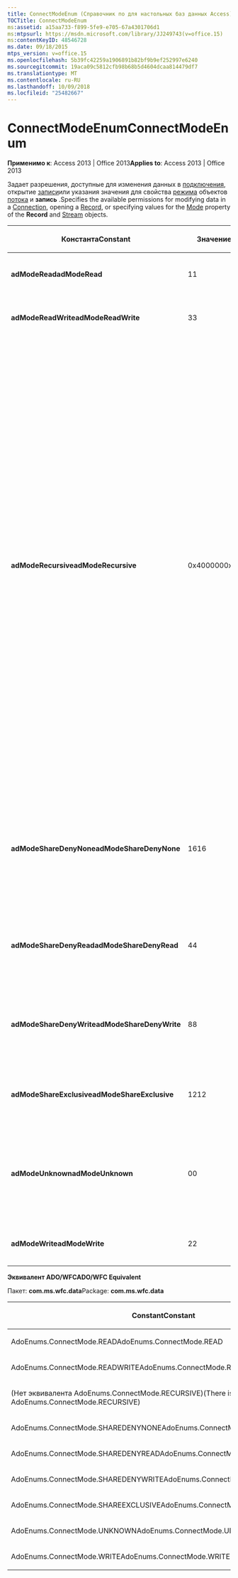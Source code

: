 ```yaml
---
title: ConnectModeEnum (Справочник по для настольных баз данных Access)
TOCTitle: ConnectModeEnum
ms:assetid: a15aa733-f899-5fe9-e705-67a4301706d1
ms:mtpsurl: https://msdn.microsoft.com/library/JJ249743(v=office.15)
ms:contentKeyID: 48546728
ms.date: 09/18/2015
mtps_version: v=office.15
ms.openlocfilehash: 5b39fc42259a1906891b82bf9b9ef252997e6240
ms.sourcegitcommit: 19aca09c5812cfb98b68b5d4604dcaa814479df7
ms.translationtype: MT
ms.contentlocale: ru-RU
ms.lasthandoff: 10/09/2018
ms.locfileid: "25482667"
---
```

# <a name="connectmodeenum"></a><span data-ttu-id="54bf6-102">ConnectModeEnum</span><span class="sxs-lookup"><span data-stu-id="54bf6-102">ConnectModeEnum</span></span>


<span data-ttu-id="54bf6-103">**Применимо к**: Access 2013 | Office 2013</span><span class="sxs-lookup"><span data-stu-id="54bf6-103">**Applies to**: Access 2013 | Office 2013</span></span>

<span data-ttu-id="54bf6-104">Задает разрешения, доступные для изменения данных в [подключения](connection-object-ado.md), открытие [записи](record-object-ado.md)или указания значения для свойства [режима](mode-property-ado.md) объектов [потока](stream-object-ado.md) и **запись** .</span><span class="sxs-lookup"><span data-stu-id="54bf6-104">Specifies the available permissions for modifying data in a [Connection](connection-object-ado.md), opening a [Record](record-object-ado.md), or specifying values for the [Mode](mode-property-ado.md) property of the **Record** and [Stream](stream-object-ado.md) objects.</span></span>

<table>
<colgroup>
<col style="width: 33%" />
<col style="width: 33%" />
<col style="width: 33%" />
</colgroup>
<thead>
<tr class="header">
<th><p><span data-ttu-id="54bf6-105">Константа</span><span class="sxs-lookup"><span data-stu-id="54bf6-105">Constant</span></span></p></th>
<th><p><span data-ttu-id="54bf6-106">Значение</span><span class="sxs-lookup"><span data-stu-id="54bf6-106">Value</span></span></p></th>
<th><p><span data-ttu-id="54bf6-107">Описание</span><span class="sxs-lookup"><span data-stu-id="54bf6-107">Description</span></span></p></th>
</tr>
</thead>
<tbody>
<tr class="odd">
<td><p><span data-ttu-id="54bf6-108"><strong>adModeRead</strong></span><span class="sxs-lookup"><span data-stu-id="54bf6-108"><strong>adModeRead</strong></span></span></p></td>
<td><p><span data-ttu-id="54bf6-109">1</span><span class="sxs-lookup"><span data-stu-id="54bf6-109">1</span></span></p></td>
<td><p><span data-ttu-id="54bf6-110">Указывает разрешения только для чтения.</span><span class="sxs-lookup"><span data-stu-id="54bf6-110">Indicates read-only permissions.</span></span></p></td>
</tr>
<tr class="even">
<td><p><span data-ttu-id="54bf6-111"><strong>adModeReadWrite</strong></span><span class="sxs-lookup"><span data-stu-id="54bf6-111"><strong>adModeReadWrite</strong></span></span></p></td>
<td><p><span data-ttu-id="54bf6-112">3</span><span class="sxs-lookup"><span data-stu-id="54bf6-112">3</span></span></p></td>
<td><p><span data-ttu-id="54bf6-113">Указывает разрешения на чтение и запись.</span><span class="sxs-lookup"><span data-stu-id="54bf6-113">Indicates read/write permissions.</span></span></p></td>
</tr>
<tr class="odd">
<td><p><span data-ttu-id="54bf6-114"><strong>adModeRecursive</strong></span><span class="sxs-lookup"><span data-stu-id="54bf6-114"><strong>adModeRecursive</strong></span></span></p></td>
<td><p><span data-ttu-id="54bf6-115">0x400000</span><span class="sxs-lookup"><span data-stu-id="54bf6-115">0x400000</span></span></p></td>
<td><p><span data-ttu-id="54bf6-116">Используется в сочетании с другими <em>*ShareDeny*</em> значения (<strong>adModeShareDenyNone</strong>, <strong>adModeShareDenyWrite</strong>или <strong>adModeShareDenyRead</strong>) для распространения ограничения общего доступа ко всем дочерним записям текущей <strong>записи</strong>.</span><span class="sxs-lookup"><span data-stu-id="54bf6-116">Used in conjunction with the other <em>*ShareDeny*</em> values (<strong>adModeShareDenyNone</strong>, <strong>adModeShareDenyWrite</strong>, or <strong>adModeShareDenyRead</strong>) to propagate sharing restrictions to all sub-records of the current <strong>Record</strong>.</span></span> <span data-ttu-id="54bf6-117">Он не оказывает воздействия, если <strong>запись</strong> не имеет дочерние элементы.</span><span class="sxs-lookup"><span data-stu-id="54bf6-117">It has no affect if the <strong>Record</strong> does not have any children.</span></span> <span data-ttu-id="54bf6-118">При использовании с <strong>adModeShareDenyNone</strong> только создается ошибку времени выполнения.</span><span class="sxs-lookup"><span data-stu-id="54bf6-118">A run-time error is generated if it is used with <strong>adModeShareDenyNone</strong> only.</span></span> <span data-ttu-id="54bf6-119">Тем не менее его можно использовать с <strong>adModeShareDenyNone</strong> в сочетании с другими значениями.</span><span class="sxs-lookup"><span data-stu-id="54bf6-119">However, it can be used with <strong>adModeShareDenyNone</strong> when combined with other values.</span></span> <span data-ttu-id="54bf6-120">Например, можно использовать &quot; <strong>adModeRead</strong> или <strong>adModeShareDenyNone</strong> или <strong>adModeRecursive</strong>&quot;.</span><span class="sxs-lookup"><span data-stu-id="54bf6-120">For example, you can use &quot;<strong>adModeRead</strong> Or <strong>adModeShareDenyNone</strong> Or <strong>adModeRecursive</strong>&quot;.</span></span></p></td>
</tr>
<tr class="even">
<td><p><span data-ttu-id="54bf6-121"><strong>adModeShareDenyNone</strong></span><span class="sxs-lookup"><span data-stu-id="54bf6-121"><strong>adModeShareDenyNone</strong></span></span></p></td>
<td><p><span data-ttu-id="54bf6-122">16</span><span class="sxs-lookup"><span data-stu-id="54bf6-122">16</span></span></p></td>
<td><p><span data-ttu-id="54bf6-123">Позволяет другим пользователям открывать соединение с другими разрешениями.</span><span class="sxs-lookup"><span data-stu-id="54bf6-123">Allows others to open a connection with any permissions.</span></span> <span data-ttu-id="54bf6-124">Доступ на запись ни чтения можно запретить другим пользователям.</span><span class="sxs-lookup"><span data-stu-id="54bf6-124">Neither read nor write access can be denied to others.</span></span></p></td>
</tr>
<tr class="odd">
<td><p><span data-ttu-id="54bf6-125"><strong>adModeShareDenyRead</strong></span><span class="sxs-lookup"><span data-stu-id="54bf6-125"><strong>adModeShareDenyRead</strong></span></span></p></td>
<td><p><span data-ttu-id="54bf6-126">4</span><span class="sxs-lookup"><span data-stu-id="54bf6-126">4</span></span></p></td>
<td><p><span data-ttu-id="54bf6-127">Запрет другим пользователям открывать соединение с разрешениями на чтение.</span><span class="sxs-lookup"><span data-stu-id="54bf6-127">Prevents others from opening a connection with read permissions.</span></span></p></td>
</tr>
<tr class="even">
<td><p><span data-ttu-id="54bf6-128"><strong>adModeShareDenyWrite</strong></span><span class="sxs-lookup"><span data-stu-id="54bf6-128"><strong>adModeShareDenyWrite</strong></span></span></p></td>
<td><p><span data-ttu-id="54bf6-129">8</span><span class="sxs-lookup"><span data-stu-id="54bf6-129">8</span></span></p></td>
<td><p><span data-ttu-id="54bf6-130">Запрет другим пользователям открывать соединение с разрешениями на запись.</span><span class="sxs-lookup"><span data-stu-id="54bf6-130">Prevents others from opening a connection with write permissions.</span></span></p></td>
</tr>
<tr class="odd">
<td><p><span data-ttu-id="54bf6-131"><strong>adModeShareExclusive</strong></span><span class="sxs-lookup"><span data-stu-id="54bf6-131"><strong>adModeShareExclusive</strong></span></span></p></td>
<td><p><span data-ttu-id="54bf6-132">12</span><span class="sxs-lookup"><span data-stu-id="54bf6-132">12</span></span></p></td>
<td><p><span data-ttu-id="54bf6-133">Запрет другим пользователям открывать подключения.</span><span class="sxs-lookup"><span data-stu-id="54bf6-133">Prevents others from opening a connection.</span></span></p></td>
</tr>
<tr class="even">
<td><p><span data-ttu-id="54bf6-134"><strong>adModeUnknown</strong></span><span class="sxs-lookup"><span data-stu-id="54bf6-134"><strong>adModeUnknown</strong></span></span></p></td>
<td><p><span data-ttu-id="54bf6-135">0</span><span class="sxs-lookup"><span data-stu-id="54bf6-135">0</span></span></p></td>
<td><p><span data-ttu-id="54bf6-136">Значение, используемое по умолчанию.</span><span class="sxs-lookup"><span data-stu-id="54bf6-136">Default.</span></span> <span data-ttu-id="54bf6-137">Показывает, что разрешения еще не были настроены или не может быть определен.</span><span class="sxs-lookup"><span data-stu-id="54bf6-137">Indicates that the permissions have not yet been set or cannot be determined.</span></span></p></td>
</tr>
<tr class="odd">
<td><p><span data-ttu-id="54bf6-138"><strong>adModeWrite</strong></span><span class="sxs-lookup"><span data-stu-id="54bf6-138"><strong>adModeWrite</strong></span></span></p></td>
<td><p><span data-ttu-id="54bf6-139">2</span><span class="sxs-lookup"><span data-stu-id="54bf6-139">2</span></span></p></td>
<td><p><span data-ttu-id="54bf6-140">Указывает разрешения только для записи.</span><span class="sxs-lookup"><span data-stu-id="54bf6-140">Indicates write-only permissions.</span></span></p></td>
</tr>
</tbody>
</table>


<span data-ttu-id="54bf6-141">**Эквивалент ADO/WFC**</span><span class="sxs-lookup"><span data-stu-id="54bf6-141">**ADO/WFC Equivalent**</span></span>

<span data-ttu-id="54bf6-142">Пакет: **com.ms.wfc.data**</span><span class="sxs-lookup"><span data-stu-id="54bf6-142">Package: **com.ms.wfc.data**</span></span>

<table>
<colgroup>
<col style="width: 100%" />
</colgroup>
<thead>
<tr class="header">
<th><p><span data-ttu-id="54bf6-143">Constant</span><span class="sxs-lookup"><span data-stu-id="54bf6-143">Constant</span></span></p></th>
</tr>
</thead>
<tbody>
<tr class="odd">
<td><p><span data-ttu-id="54bf6-144">AdoEnums.ConnectMode.READ</span><span class="sxs-lookup"><span data-stu-id="54bf6-144">AdoEnums.ConnectMode.READ</span></span></p></td>
</tr>
<tr class="even">
<td><p><span data-ttu-id="54bf6-145">AdoEnums.ConnectMode.READWRITE</span><span class="sxs-lookup"><span data-stu-id="54bf6-145">AdoEnums.ConnectMode.READWRITE</span></span></p></td>
</tr>
<tr class="odd">
<td><p><span data-ttu-id="54bf6-146">(Нет эквивалента AdoEnums.ConnectMode.RECURSIVE)</span><span class="sxs-lookup"><span data-stu-id="54bf6-146">(There is no equivalent of AdoEnums.ConnectMode.RECURSIVE)</span></span></p></td>
</tr>
<tr class="even">
<td><p><span data-ttu-id="54bf6-147">AdoEnums.ConnectMode.SHAREDENYNONE</span><span class="sxs-lookup"><span data-stu-id="54bf6-147">AdoEnums.ConnectMode.SHAREDENYNONE</span></span></p></td>
</tr>
<tr class="odd">
<td><p><span data-ttu-id="54bf6-148">AdoEnums.ConnectMode.SHAREDENYREAD</span><span class="sxs-lookup"><span data-stu-id="54bf6-148">AdoEnums.ConnectMode.SHAREDENYREAD</span></span></p></td>
</tr>
<tr class="even">
<td><p><span data-ttu-id="54bf6-149">AdoEnums.ConnectMode.SHAREDENYWRITE</span><span class="sxs-lookup"><span data-stu-id="54bf6-149">AdoEnums.ConnectMode.SHAREDENYWRITE</span></span></p></td>
</tr>
<tr class="odd">
<td><p><span data-ttu-id="54bf6-150">AdoEnums.ConnectMode.SHAREEXCLUSIVE</span><span class="sxs-lookup"><span data-stu-id="54bf6-150">AdoEnums.ConnectMode.SHAREEXCLUSIVE</span></span></p></td>
</tr>
<tr class="even">
<td><p><span data-ttu-id="54bf6-151">AdoEnums.ConnectMode.UNKNOWN</span><span class="sxs-lookup"><span data-stu-id="54bf6-151">AdoEnums.ConnectMode.UNKNOWN</span></span></p></td>
</tr>
<tr class="odd">
<td><p><span data-ttu-id="54bf6-152">AdoEnums.ConnectMode.WRITE</span><span class="sxs-lookup"><span data-stu-id="54bf6-152">AdoEnums.ConnectMode.WRITE</span></span></p></td>
</tr>
</tbody>
</table>

